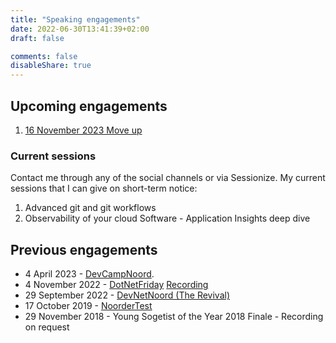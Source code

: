 ```yaml
---
title: "Speaking engagements"
date: 2022-06-30T13:41:39+02:00
draft: false

comments: false
disableShare: true
---
```



## Upcoming engagements

1. [16 November 2023 Move up](https://www.4dotnet.nl/move-up-with-4dotnet-16-november-2023)

### Current sessions

Contact me through any of the social channels or via Sessionize. My current sessions that I can give on short-term notice:

1. Advanced git and git workflows
1. Observability of your cloud Software - Application Insights deep dive

## Previous engagements

- 4 April 2023 - [DevCampNoord](https://devnetnoord.nl/).
- 4 November 2022 - [DotNetFriday](https://www.dotnetfriday.nl) [Recording](https://www.youtube.com/watch?v=_xgN-NAPZXo)
- 29 September 2022 - [DevNetNoord (The Revival)](https://devnetnoord.nl/)
- 17 October 2019 - [NoorderTest](https://noordertest.nl/)
- 29 November 2018 - Young Sogetist of the Year 2018 Finale - Recording on request
